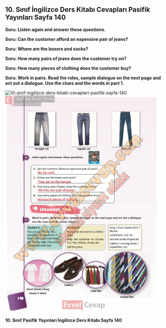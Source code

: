 ## 10. Sınıf İngilizce Ders Kitabı Cevapları Pasifik Yayınları Sayfa 140

**Soru: Listen again and answer these questions.**

**Soru: Can the customer afford an expensive pair of jeans?**

**Soru: Where are the boxers and socks?**

**Soru: How many pairs of jeans does the customer try on?**

**Soru: How many pieces of clothing does the customer buy?**

**Soru: Work in pairs. Read the roles, sample dialogue on the next page and act out a dialogue. Use the clues and the words in part 1.**

![10-sinif-ingilizce-ders-kitabi-cevaplari-pasifik-sayfa-140]()![10-sinif-ingilizce-ders-kitabi-cevaplari-pasifik-sayfa-140](./image1.webp)

**10. Sınıf Pasifik Yayınları İngilizce Ders Kitabı Sayfa 140**